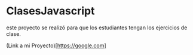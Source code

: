 # ClasesJavascript

este proyecto se realizó para que los estudiantes tengan los ejercicios de clase.

(Link a mi Proyecto)[https://google.com]
